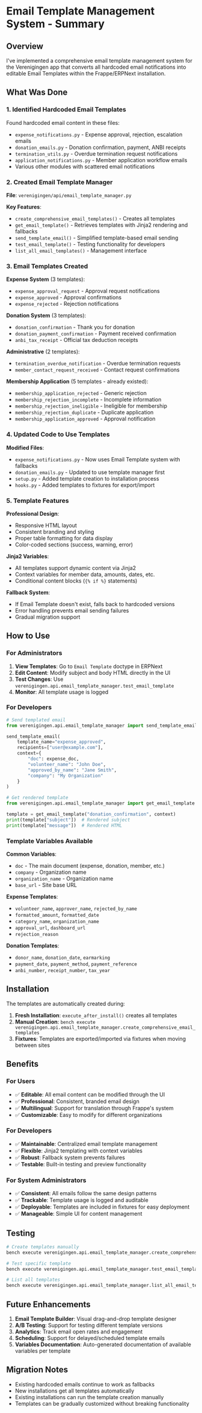 # Email Template Management System - Summary

## Overview

I've implemented a comprehensive email template management system for the Verenigingen app that converts all hardcoded email notifications into editable Email Templates within the Frappe/ERPNext installation.

## What Was Done

### 1. Identified Hardcoded Email Templates

Found hardcoded email content in these files:
- `expense_notifications.py` - Expense approval, rejection, escalation emails
- `donation_emails.py` - Donation confirmation, payment, ANBI receipts
- `termination_utils.py` - Overdue termination request notifications
- `application_notifications.py` - Member application workflow emails
- Various other modules with scattered email notifications

### 2. Created Email Template Manager

**File**: `verenigingen/api/email_template_manager.py`

**Key Features**:
- `create_comprehensive_email_templates()` - Creates all templates
- `get_email_template()` - Retrieves templates with Jinja2 rendering and fallbacks
- `send_template_email()` - Simplified template-based email sending
- `test_email_template()` - Testing functionality for developers
- `list_all_email_templates()` - Management interface

### 3. Email Templates Created

**Expense System** (3 templates):
- `expense_approval_request` - Approval request notifications
- `expense_approved` - Approval confirmations
- `expense_rejected` - Rejection notifications

**Donation System** (3 templates):
- `donation_confirmation` - Thank you for donation
- `donation_payment_confirmation` - Payment received confirmation
- `anbi_tax_receipt` - Official tax deduction receipts

**Administrative** (2 templates):
- `termination_overdue_notification` - Overdue termination requests
- `member_contact_request_received` - Contact request confirmations

**Membership Application** (5 templates - already existed):
- `membership_application_rejected` - Generic rejection
- `membership_rejection_incomplete` - Incomplete information
- `membership_rejection_ineligible` - Ineligible for membership
- `membership_rejection_duplicate` - Duplicate application
- `membership_application_approved` - Approval notification

### 4. Updated Code to Use Templates

**Modified Files**:
- `expense_notifications.py` - Now uses Email Template system with fallbacks
- `donation_emails.py` - Updated to use template manager first
- `setup.py` - Added template creation to installation process
- `hooks.py` - Added templates to fixtures for export/import

### 5. Template Features

**Professional Design**:
- Responsive HTML layout
- Consistent branding and styling
- Proper table formatting for data display
- Color-coded sections (success, warning, error)

**Jinja2 Variables**:
- All templates support dynamic content via Jinja2
- Context variables for member data, amounts, dates, etc.
- Conditional content blocks (`{% if %}` statements)

**Fallback System**:
- If Email Template doesn't exist, falls back to hardcoded versions
- Error handling prevents email sending failures
- Gradual migration support

## How to Use

### For Administrators

1. **View Templates**: Go to `Email Template` doctype in ERPNext
2. **Edit Content**: Modify subject and body HTML directly in the UI
3. **Test Changes**: Use `verenigingen.api.email_template_manager.test_email_template`
4. **Monitor**: All template usage is logged

### For Developers

```python
# Send templated email
from verenigingen.api.email_template_manager import send_template_email

send_template_email(
    template_name="expense_approved",
    recipients=["user@example.com"],
    context={
        "doc": expense_doc,
        "volunteer_name": "John Doe",
        "approved_by_name": "Jane Smith",
        "company": "My Organization"
    }
)

# Get rendered template
from verenigingen.api.email_template_manager import get_email_template

template = get_email_template("donation_confirmation", context)
print(template["subject"])  # Rendered subject
print(template["message"])  # Rendered HTML
```

### Template Variables Available

**Common Variables**:
- `doc` - The main document (expense, donation, member, etc.)
- `company` - Organization name
- `organization_name` - Organization name
- `base_url` - Site base URL

**Expense Templates**:
- `volunteer_name`, `approver_name`, `rejected_by_name`
- `formatted_amount`, `formatted_date`
- `category_name`, `organization_name`
- `approval_url`, `dashboard_url`
- `rejection_reason`

**Donation Templates**:
- `donor_name`, `donation_date`, `earmarking`
- `payment_date`, `payment_method`, `payment_reference`
- `anbi_number`, `receipt_number`, `tax_year`

## Installation

The templates are automatically created during:

1. **Fresh Installation**: `execute_after_install()` creates all templates
2. **Manual Creation**: `bench execute verenigingen.api.email_template_manager.create_comprehensive_email_templates`
3. **Fixtures**: Templates are exported/imported via fixtures when moving between sites

## Benefits

### For Users
- ✅ **Editable**: All email content can be modified through the UI
- ✅ **Professional**: Consistent, branded email design
- ✅ **Multilingual**: Support for translation through Frappe's system
- ✅ **Customizable**: Easy to modify for different organizations

### For Developers
- ✅ **Maintainable**: Centralized email template management
- ✅ **Flexible**: Jinja2 templating with context variables
- ✅ **Robust**: Fallback system prevents failures
- ✅ **Testable**: Built-in testing and preview functionality

### For System Administrators
- ✅ **Consistent**: All emails follow the same design patterns
- ✅ **Trackable**: Template usage is logged and auditable
- ✅ **Deployable**: Templates are included in fixtures for easy deployment
- ✅ **Manageable**: Simple UI for content management

## Testing

```bash
# Create templates manually
bench execute verenigingen.api.email_template_manager.create_comprehensive_email_templates

# Test specific template
bench execute verenigingen.api.email_template_manager.test_email_template --args "['expense_approved']"

# List all templates
bench execute verenigingen.api.email_template_manager.list_all_email_templates
```

## Future Enhancements

1. **Email Template Builder**: Visual drag-and-drop template designer
2. **A/B Testing**: Support for testing different template versions
3. **Analytics**: Track email open rates and engagement
4. **Scheduling**: Support for delayed/scheduled template emails
5. **Variables Documentation**: Auto-generated documentation of available variables per template

## Migration Notes

- Existing hardcoded emails continue to work as fallbacks
- New installations get all templates automatically
- Existing installations can run the template creation manually
- Templates can be gradually customized without breaking functionality
